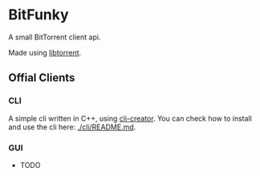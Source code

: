 # BitFunky

A small BitTorrent client api.

Made using [libtorrent](http://www.libtorrent.org/index.html).

## Offial Clients

### CLI

A simple cli written in C++, using [cli-creator](https://github.com/Raisess/cli-creator).
You can check how to install and use the cli here: [./cli/README.md](./cli/README.md).

### GUI

- TODO
